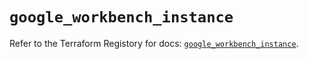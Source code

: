 # `google_workbench_instance`

Refer to the Terraform Registory for docs: [`google_workbench_instance`](https://registry.terraform.io/providers/hashicorp/google/5.29.0/docs/resources/workbench_instance).
